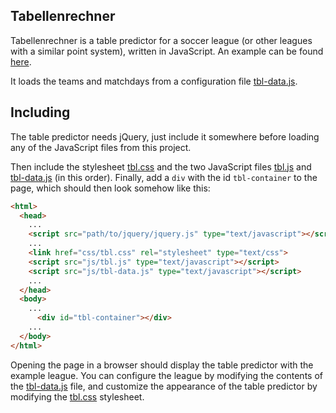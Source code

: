 Tabellenrechner
---------------

Tabellenrechner is a table predictor for a soccer league (or other
leagues with a similar point system), written in JavaScript. An
example can be found
[here](http://crst.github.com/tabellenrechner/tbl.html).

It loads the teams and matchdays from a configuration file
[tbl-data.js](tabellenrechner/tree/master/js/tbl-data.js).

Including
---------

The table predictor needs jQuery, just include it somewhere before
loading any of the JavaScript files from this project.

Then include the stylesheet
[tbl.css](tabellenrechner/tree/master/css/tbl.css) and the two
JavaScript files [tbl.js](tabellenrechner/tree/master/js/tbl.js) and
[tbl-data.js](tabellenrechner/tree/master/js/tbl-data.js) (in this
order). Finally, add a ```div``` with the id ```tbl-container``` to
the page, which should then look somehow like this:

```html
<html>
  <head>
    ...
    <script src="path/to/jquery/jquery.js" type="text/javascript"></script>
    ...
    <link href="css/tbl.css" rel="stylesheet" type="text/css">
    <script src="js/tbl.js" type="text/javascript"></script>
    <script src="js/tbl-data.js" type="text/javascript"></script>
    ...
  </head>
  <body>
    ...
      <div id="tbl-container"></div>
    ...
  </body>
</html>
```

Opening the page in a browser should display the table predictor with
the example league. You can configure the league by modifying the
contents of the
[tbl-data.js](tabellenrechner/tree/master/js/tbl-data.js) file, and
customize the appearance of the table predictor by modifying the
[tbl.css](tabellenrechner/tree/master/css/tbl.css) stylesheet.
